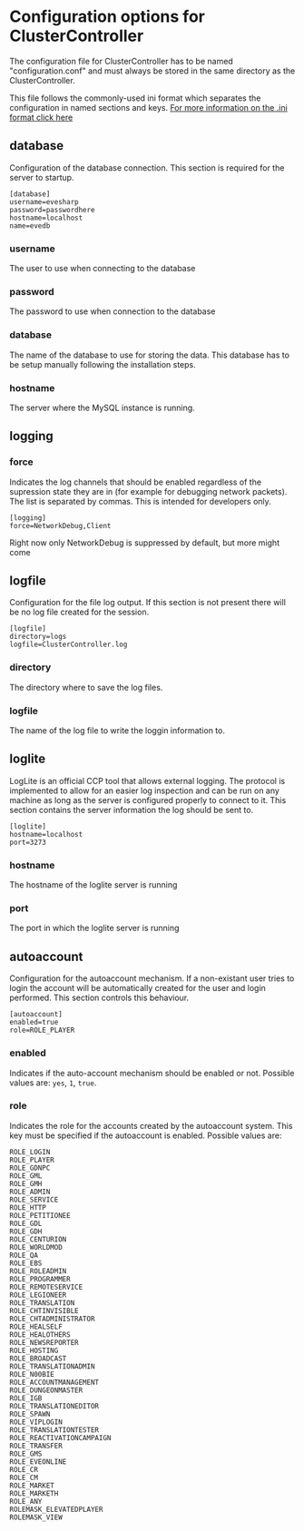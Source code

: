 # Configuration options for ClusterController
The configuration file for ClusterController has to be named "configuration.conf" and must always be stored in the same directory as the ClusterController.

This file follows the commonly-used ini format which separates the configuration in named sections and keys. [For more information on the .ini format click here](https://en.wikipedia.org/wiki/INI_file)

## database
Configuration of the database connection. This section is required for the server to startup.

```
[database]
username=evesharp
password=passwordhere
hostname=localhost
name=evedb
```

### username
The user to use when connecting to the database
### password
The password to use when connection to the database
### database
The name of the database to use for storing the data. This database has to be setup manually following the installation steps.
### hostname
The server where the MySQL instance is running.

## logging
### force
Indicates the log channels that should be enabled regardless of the supression state they are in (for example for debugging network packets). The list is separated by commas. This is intended for developers only.

```
[logging]
force=NetworkDebug,Client
```

Right now only NetworkDebug is suppressed by default, but more might come

## logfile
Configuration for the file log output. If this section is not present there will be no log file created for the session.

```
[logfile]
directory=logs
logfile=ClusterController.log
```

### directory
The directory where to save the log files.

### logfile
The name of the log file to write the loggin information to.

## loglite
LogLite is an official CCP tool that allows external logging. The protocol is implemented to allow for an easier log inspection and can be run on any machine as long as the server is configured properly to connect to it. This section contains the server information the log should be sent to.

```
[loglite]
hostname=localhost
port=3273
```

### hostname
The hostname of the loglite server is running
### port
The port in which the loglite server is running

## autoaccount
Configuration for the autoaccount mechanism. If a non-existant user tries to login the account will be automatically created for the user and login performed. This section controls this behaviour.

```
[autoaccount]
enabled=true
role=ROLE_PLAYER
```
### enabled
Indicates if the auto-account mechanism should be enabled or not. Possible values are: ```yes```, ```1```, ```true```.
### role
Indicates the role for the accounts created by the autoaccount system. This key must be specified if the autoaccount is enabled. Possible values are:
```
ROLE_LOGIN
ROLE_PLAYER
ROLE_GDNPC
ROLE_GML
ROLE_GMH
ROLE_ADMIN
ROLE_SERVICE
ROLE_HTTP
ROLE_PETITIONEE
ROLE_GDL
ROLE_GDH
ROLE_CENTURION
ROLE_WORLDMOD
ROLE_QA
ROLE_EBS
ROLE_ROLEADMIN
ROLE_PROGRAMMER
ROLE_REMOTESERVICE
ROLE_LEGIONEER
ROLE_TRANSLATION
ROLE_CHTINVISIBLE
ROLE_CHTADMINISTRATOR
ROLE_HEALSELF
ROLE_HEALOTHERS
ROLE_NEWSREPORTER
ROLE_HOSTING
ROLE_BROADCAST
ROLE_TRANSLATIONADMIN
ROLE_N00BIE
ROLE_ACCOUNTMANAGEMENT
ROLE_DUNGEONMASTER
ROLE_IGB
ROLE_TRANSLATIONEDITOR
ROLE_SPAWN
ROLE_VIPLOGIN
ROLE_TRANSLATIONTESTER
ROLE_REACTIVATIONCAMPAIGN
ROLE_TRANSFER
ROLE_GMS
ROLE_EVEONLINE
ROLE_CR
ROLE_CM
ROLE_MARKET
ROLE_MARKETH
ROLE_ANY
ROLEMASK_ELEVATEDPLAYER
ROLEMASK_VIEW
```
